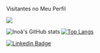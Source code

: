 <p>Visitantes no Meu Perfil</p>
<img src="https://profile-counter.glitch.me/InoaPSilva/count.svg">

![Inoã's GitHub stats](https://github-readme-stats.vercel.app/api?username=InoaPSilva&count_private=true&show_icons=true&theme=tokyonight)
[![Top Langs](https://github-readme-stats.vercel.app/api/top-langs/?username=InoaPSilva&langs_count=8&theme=tokyonight)](https://github.com/InoaPSilva/github-readme-stats)

[![Linkedin Badge](https://img.shields.io/badge/-LinkedIn-blue?style=flat-square&logo=Linkedin&logoColor=white&link=https://www.linkedin.com/in/ino%C3%A3lib/)](https://www.linkedin.com/in/ino%C3%A3lib/)
